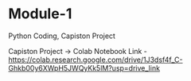 # Module-1
Python Coding, Capiston Project

Capiston Project
  -> Colab Notebook Link - https://colab.research.google.com/drive/1J3dsf4f_C-Ghkb00y6XWpH5JWQyKk5lM?usp=drive_link
